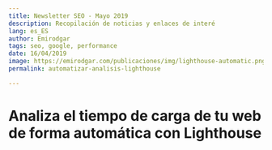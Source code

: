 ```yaml
---
title: Newsletter SEO - Mayo 2019
description: Recopilación de noticias y enlaces de interé
lang: es_ES
author: Emirodgar
tags: seo, google, performance
date: 16/04/2019
image: https://emirodgar.com/publicaciones/img/lighthouse-automatic.png
permalink: automatizar-analisis-lighthouse

---
```


# Analiza el tiempo de carga de tu web de forma automática con Lighthouse
<!--stackedit_data:
eyJoaXN0b3J5IjpbOTU4MjA1MzA2XX0=
-->